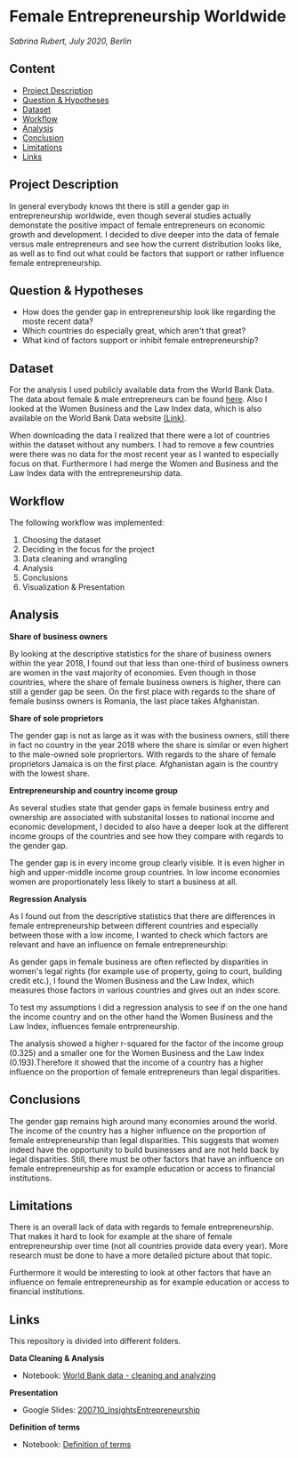# Female Entrepreneurship Worldwide

*Sabrina Rubert, July 2020, Berlin*

## Content
* [Project Description](https://github.com/sabrinarubert/femaleEntrepreneurship#project-description)
* [Question & Hypotheses](https://github.com/sabrinarubert/femaleEntrepreneurship#question--hypotheses)
* [Dataset](https://github.com/sabrinarubert/femaleEntrepreneurship#dataset)
* [Workflow](https://github.com/sabrinarubert/femaleEntrepreneurship#workflow)
* [Analysis](https://github.com/sabrinarubert/femaleEntrepreneurship#organization)
* [Conclusion](https://github.com/sabrinarubert/femaleEntrepreneurship#conclusion)
* [Limitations](https://github.com/sabrinarubert/femaleEntrepreneurship#limitations)
* [Links](https://github.com/sabrinarubert/femaleEntrepreneurship#links)


## Project Description
In general everybody knows tht there is still a gender gap in entrepreneurship worldwide, even though several studies actually demonstate the positive impact of female entrepreneurs on economic growth and development. I decided to dive deeper into the data of female versus male entrepreneurs and see how the current distribution looks like, as well as to find out what could be factors that support or rather influence female entrepreneurship.

## Question & Hypotheses
* How does the gender gap in entrepreneurship look like regarding the moste recent data?
* Which countries do especially great, which aren't that great?
* What kind of factors support or inhibit female entrepreneurship?

## Dataset
For the analysis I used publicly available data from the World Bank Data. The data about female & male entrepreneurs can be found [here](https://www.doingbusiness.org/en/data/exploretopics/entrepreneurship/gender#1). Also I looked at the Women Business and the Law Index data, which is also available on the World Bank Data website [(Link)](https://wbl.worldbank.org/en/wbl-data).

When downloading the data I realized that there were a lot of countries within the dataset without any numbers. I had to remove a few countries were there was no data for the most recent year as I wanted to especially focus on that. Furthermore I had merge the Women and Business and the Law Index data with the entrepreneurship data.

## Workflow
The following workflow was implemented:

1. Choosing the dataset
2. Deciding in the focus for the project
3. Data cleaning and wrangling
4. Analysis
5. Conclusions
6. Visualization & Presentation

## Analysis
**Share of business owners**

By looking at the descriptive statistics for the share of business owners within the year 2018, I found out that less than one-third of business owners are women in the vast majority of economies. Even though in those countries, where the share of female business owners is higher, there can still a gender gap be seen. On the first place with regards to the share of female businss owners is Romania, the last place takes Afghanistan.

**Share of sole proprietors**

The gender gap is not as large as it was with the business owners, still there in fact no country in the year 2018 where the share is similar or even highert to the male-owned sole propriertors. With regards to the share of female proprietors Jamaica is on the first place. Afghanistan again is the country with the lowest share. 

**Entrepreneurship and country income group**

As several studies state that gender gaps in female business entry and ownership are associated with substanital losses to national income and economic development, I decided to also have a deeper look at the different income groups of the countries and see how they compare with regards to the gender gap.

The gender gap is in every income group clearly visible. It is even higher in high and upper-middle income group countries. In low income economies women are proportionately less likely to start a business at all.

**Regression Analysis**

As I found out from the descriptive statistics that there are differences in female entrepreneurship between different countries and especially between those with a low income, I wanted to check which factors are relevant and have an influence on female entrepreneurship:

As gender gaps in female business are often reflected by disparities in women's legal rights (for example use of property, going to court, building credit etc.), I found the Women Business and the Law Index, which measures those factors in various countries and gives out an index score.

To test my assumptions I did a regression analysis to see if on the one hand the income country and on the other hand the Women Business and the Law Index, influences female entrpreneurship.

The analysis showed a higher r-squared for the factor of the income group (0.325) and a smaller one for the Women Business and the Law Index (0.193).Therefore it showed that the income of a country has a higher influence on the proportion of female entrepreneurs than legal disparities.

## Conclusions
The gender gap remains high around many economies around the world. The income of the country has a higher influence on the proportion of female entrepreneurship than legal disparities. This suggests that women indeed have the opportunity to build businesses and are not held back by legal disparities. Still, there must be other factors that have an influence on female entrepreneurship as for example education or access to financial institutions. 

## Limitations
There is an overall lack of data with regards to female entrepreneurship. That makes it hard to look for example at the share of female entrepreneurship over time (not all countries provide data every year). More research must be done to have a more detailed picture about that topic.

Furthermore it would be interesting to look at other factors that have an influence on female entrepreneurship as for example education or access to financial institutions.

## Links
This repository is divided into different folders.

**Data Cleaning & Analysis**
* Notebook: [World Bank data - cleaning and analyzing](https://github.com/sabrinarubert/femaleEntrepreneurship/blob/master/Analysis/World%20Bank%20data%20-%20cleaning%20and%20analyzing.ipynb)

**Presentation**
* Google Slides: [200710_InsightsEntrepreneurship](https://github.com/sabrinarubert/femaleEntrepreneurship/blob/master/Presentation/200710_InsightsEntrepreneurship.pdf)

**Definition of terms**
* Notebook: [Definition of terms](https://github.com/sabrinarubert/femaleEntrepreneurship/blob/master/Other/Definition%20of%20terms.ipynb)

